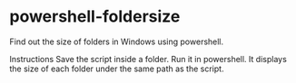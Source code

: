 # powershell-foldersize
Find out the size of folders in Windows using powershell.

Instructions
Save the script inside a folder.
Run it in powershell.
It displays the size of each folder under the same path as the script.